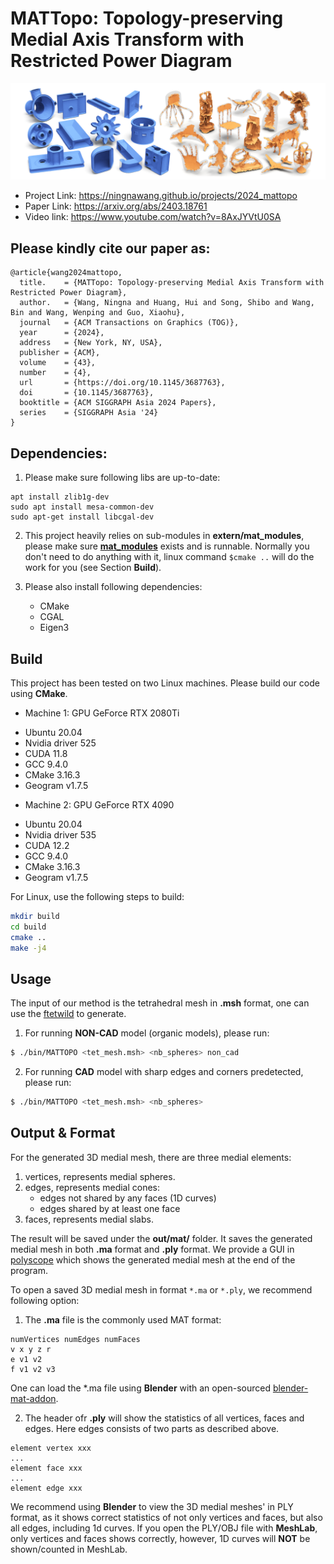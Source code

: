 # MATTopo: Topology-preserving Medial Axis Transform with Restricted Power Diagram

![](./figures/teaser.png)

- Project Link: https://ningnawang.github.io/projects/2024_mattopo
- Paper Link: https://arxiv.org/abs/2403.18761
- Video link: https://www.youtube.com/watch?v=8AxJYVtU0SA

## Please kindly cite our paper as:
```
@article{wang2024mattopo,
  title.    = {MATTopo: Topology-preserving Medial Axis Transform with Restricted Power Diagram},
  author.   = {Wang, Ningna and Huang, Hui and Song, Shibo and Wang, Bin and Wang, Wenping and Guo, Xiaohu},
  journal   = {ACM Transactions on Graphics (TOG)},
  year      = {2024},
  address   = {New York, NY, USA},
  publisher = {ACM},
  volume    = {43},
  number    = {4},
  url       = {https://doi.org/10.1145/3687763},
  doi       = {10.1145/3687763},
  booktitle = {ACM SIGGRAPH Asia 2024 Papers},
  series    = {SIGGRAPH Asia '24}
}
```


## Dependencies:

1. Please make sure following libs are up-to-date:

```
apt install zlib1g-dev
sudo apt install mesa-common-dev
sudo apt-get install libcgal-dev
```

2. This project heavily relies on sub-modules in **extern/mat_modules**, please make sure **[mat_modules](https://github.com/ningnawang/mat_modules)** exists and is runnable. Normally you don't need to do anything with it, linux command `$cmake ..` will do the work for you (see Section **Build**).

3. Please also install following dependencies:
    * CMake
    * CGAL
    * Eigen3

## Build

This project has been tested on two Linux machines. 
Please build our code using **CMake**.

- Machine 1: GPU GeForce RTX 2080Ti
* Ubuntu 20.04
* Nvidia driver 525
* CUDA 11.8
* GCC 9.4.0
* CMake 3.16.3
* Geogram v1.7.5

- Machine 2: GPU GeForce RTX 4090
* Ubuntu 20.04
* Nvidia driver 535
* CUDA 12.2
* GCC 9.4.0
* CMake 3.16.3
* Geogram v1.7.5


For Linux, use the following steps to build:

```bash
mkdir build
cd build
cmake ..
make -j4
```

## Usage

The input of our method is the tetrahedral mesh in **.msh** format, one can use the [ftetwild](https://github.com/wildmeshing/fTetWild) to generate.

1. For running **NON-CAD** model (organic models), please run:
```bash
$ ./bin/MATTOPO <tet_mesh.msh> <nb_spheres> non_cad
```

2. For running **CAD** model with sharp edges and corners predetected, please run:
```bash
$ ./bin/MATTOPO <tet_mesh.msh> <nb_spheres>
```

## Output & Format

For the generated 3D medial mesh, there are three medial elements:
1. vertices, represents medial spheres.
2. edges, represents medial cones:
   - edges not shared by any faces (1D curves)
   - edges shared by at least one face
3. faces, represents medial slabs.


The result will be saved under the **out/mat/** folder. It saves the generated medial mesh in both **.ma** format and **.ply** format. 
We provide a GUI in [polyscope](https://polyscope.run/) which shows the generated medial mesh at the end of the program.

To open a saved 3D medial mesh in format `*.ma` or `*.ply`, we recommend following option:

1. The **.ma** file is the commonly used MAT format:
```
numVertices numEdges numFaces
v x y z r
e v1 v2
f v1 v2 v3
```
One can load the *.ma file using **Blender** with an open-sourced [blender-mat-addon](https://github.com/songshibo/blender-mat-addon).

2. The header ofr **.ply** will show the statistics of all vertices, faces and edges. Here edges consists of two parts as described above.
```
element vertex xxx
...
element face xxx
...
element edge xxx
```

We recommend using **Blender** to view the 3D medial meshes' in PLY format, as it shows correct statistics of not only vertices and faces, but also all edges, including 1d curves. If you open the PLY/OBJ file with **MeshLab**, only vertices and faces shows correctly, however, 1D curves will **NOT** be shown/counted in MeshLab.


